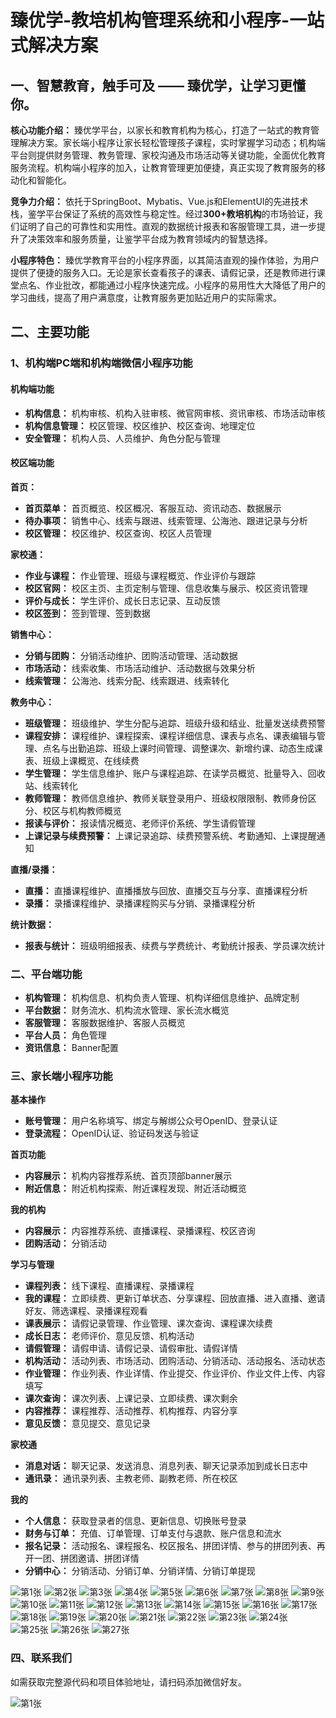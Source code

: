 # 臻优学-教培机构管理系统和小程序-一站式解决方案

## 一、智慧教育，触手可及 —— 臻优学，让学习更懂你。

**核心功能介绍：**
臻优学平台，以家长和教育机构为核心，打造了一站式的教育管理解决方案。家长端小程序让家长轻松管理孩子课程，实时掌握学习动态；机构端平台则提供财务管理、教务管理、家校沟通及市场活动等关键功能，全面优化教育服务流程。机构端小程序的加入，让教育管理更加便捷，真正实现了教育服务的移动化和智能化。

**竞争力介绍：**
依托于SpringBoot、Mybatis、Vue.js和ElementUI的先进技术栈，鉴学平台保证了系统的高效性与稳定性。经过**300+教培机构**的市场验证，我们证明了自己的可靠性和实用性。直观的数据统计报表和客服管理工具，进一步提升了决策效率和服务质量，让鉴学平台成为教育领域内的智慧选择。

**小程序特色：**
臻优学教育平台的小程序界面，以其简洁直观的操作体验，为用户提供了便捷的服务入口。无论是家长查看孩子的课表、请假记录，还是教师进行课堂点名、作业批改，都能通过小程序快速完成。小程序的易用性大大降低了用户的学习曲线，提高了用户满意度，让教育服务更加贴近用户的实际需求。

## 二、主要功能

### 1、机构端PC端和机构端微信小程序功能

#### 机构端功能

- **机构信息：** 机构审核、机构入驻审核、微官网审核、资讯审核、市场活动审核
- **机构信息管理：** 校区管理、校区维护、校区查询、地理定位
- **安全管理：** 机构人员、人员维护、角色分配与管理
#### 校区端功能

**首页：**
- **首页菜单：** 首页概览、校区概况、客服互动、资讯动态、数据展示
- **待办事项：** 销售中心、线索与跟进、线索管理、公海池、跟进记录与分析
- **校区管理：** 校区维护、校区查询、校区人员管理

**家校通：**
- **作业与课程：** 作业管理、班级与课程概览、作业评价与跟踪
- **校区官网：** 校区主页、主页定制与管理、信息收集与展示、校区资讯管理
- **评价与成长：** 学生评价、成长日志记录、互动反馈
- **校区签到：** 签到管理、签到数据

**销售中心：**

- **分销与团购：** 分销活动维护、团购活动管理、活动数据
- **市场活动：** 线索收集、市场活动维护、活动数据与效果分析
- **线索管理：** 公海池、线索分配、线索跟进、线索转化

**教务中心：**

- **班级管理：**  班级维护、学生分配与追踪、班级升级和结业、批量发送续费预警
- **课程安排：**  课程维护、课程探索、课程详细信息、课表与点名、课表编辑与管理、点名与出勤追踪、班级上课时间管理、调整课次、新增约课、动态生成课表、班级上课概览、在线续费
- **学生管理：** 学生信息维护、账户与课程追踪、在读学员概览、批量导入、回收站、线索转化
- **教师管理：**  教师信息维护、教师关联登录用户、班级权限限制、教师身份区分、校区与机构教师概览
- **报读与评价：**  报读情况概览、老师评价系统、学生请假管理
- **上课记录与续费预警：**  上课记录追踪、续费预警系统、考勤通知、上课提醒通知

**直播/录播：**

- **直播：** 直播课程维护、直播播放与回放、直播交互与分享、直播课程分析
- **录播：** 录播课程维护、录播课程购买与分销、录播课程分析

**统计数据：**

- **报表与统计：** 班级明细报表、续费与学费统计、考勤统计报表、学员课次统计

### 二、平台端功能

- **机构管理：** 机构信息、机构负责人管理、机构详细信息维护、品牌定制
- **平台数据：**  财务流水、机构流水管理、家长流水概览
- **客服管理：**  客服数据维护、客服人员概览
- **平台人员：**  角色管理
- **资讯信息：**  Banner配置


### 三、家长端小程序功能

**基本操作** 
- **账号管理：** 用户名称填写、绑定与解绑公众号OpenID、登录认证
- **登录流程：** OpenID认证、验证码发送与验证

**首页功能** 
- **内容展示：** 机构内容推荐系统、首页顶部banner展示
- **附近信息：** 附近机构探索、附近课程发现、附近活动概览

**我的机构** 
- **内容展示：** 内容推荐系统、直播课程、录播课程、校区咨询
- **团购活动：** 分销活动

**学习与管理** 
- **课程列表：** 线下课程、直播课程、录播课程
- **我的课程：** 立即续费、更新订单状态、分享课程、回放直播、进入直播、邀请好友、筛选课程、录播课程观看
- **课表展示：** 请假记录管理、作业管理、课次查询、课程课次续费
- **成长日志：** 老师评价、意见反馈、机构活动
- **请假管理：** 请假申请、请假记录、请假审批、请假详情
- **机构活动：** 活动列表、市场活动、团购活动、分销活动、活动报名、活动状态
- **作业管理：** 作业列表、作业详情、作业提交、作业评价、作业文件上传、内容填写
- **课次查询：** 课次列表、上课记录、立即续费、课次剩余
- **内容推荐：** 课程推荐、活动推荐、机构推荐、内容分享
- **意见反馈：** 意见提交、意见记录

**家校通** 
- **消息对话：** 聊天记录、发送消息、消息列表、聊天记录添加到成长日志中
- **通讯录：** 通讯录列表、主教老师、副教老师、所在校区

**我的** 
- **个人信息：** 获取登录者的信息、更新信息、切换账号登录
- **财务与订单：** 充值、订单管理、订单支付与退款、账户信息和流水
- **报名记录：** 活动报名、课程报名、校区报名、拼团详情、参与的拼团列表、再开一团、拼团邀请、拼团详情
- **分销中心：** 分销活动、分销订单、分销详情、分销订单提现 


![第1张](./doc/幻灯片1.PNG)
![第2张](./doc/幻灯片2.PNG)
![第3张](./doc/幻灯片3.PNG)
![第4张](./doc/幻灯片4.PNG)
![第5张](./doc/幻灯片5.PNG)
![第6张](./doc/幻灯片6.PNG)
![第7张](./doc/幻灯片7.PNG)
![第8张](./doc/幻灯片8.PNG)
![第9张](./doc/幻灯片9.PNG)
![第10张](./doc/幻灯片10.PNG)
![第11张](./doc/幻灯片11.PNG)
![第12张](./doc/幻灯片12.PNG)
![第13张](./doc/幻灯片13.PNG)
![第14张](./doc/幻灯片14.PNG)
![第15张](./doc/幻灯片15.PNG)
![第16张](./doc/幻灯片16.PNG)
![第17张](./doc/幻灯片17.PNG)
![第18张](./doc/幻灯片18.PNG)
![第19张](./doc/幻灯片19.PNG)
![第20张](./doc/幻灯片20.PNG)
![第21张](./doc/幻灯片21.PNG)
![第22张](./doc/幻灯片22.PNG)
![第23张](./doc/幻灯片23.PNG)
![第24张](./doc/幻灯片24.PNG)
![第25张](./doc/幻灯片25.PNG)
![第26张](./doc/幻灯片26.PNG)
![第27张](./doc/幻灯片27.PNG)

### 四、联系我们

如需获取完整源代码和项目体验地址，请扫码添加微信好友。

![第1张](./doc/微信二维码.jpg)

